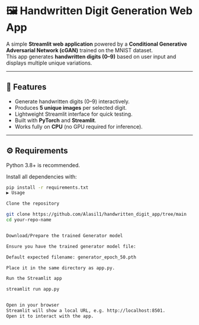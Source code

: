 # 🖼️ Handwritten Digit Generation Web App

A simple **Streamlit web application** powered by a **Conditional Generative Adversarial Network (cGAN)** trained on the MNIST dataset.  
This app generates **handwritten digits (0–9)** based on user input and displays multiple unique variations.

---

## 📌 Features
- Generate handwritten digits (0–9) interactively.
- Produces **5 unique images** per selected digit.
- Lightweight Streamlit interface for quick testing.
- Built with **PyTorch** and **Streamlit**.
- Works fully on **CPU** (no GPU required for inference).

---

## ⚙️ Requirements
Python 3.8+ is recommended.  

Install all dependencies with:
```bash
pip install -r requirements.txt
▶️ Usage

Clone the repository

git clone https://github.com/Alasil1/handwritten_digit_app/tree/main
cd your-repo-name


Download/Prepare the trained Generator model

Ensure you have the trained generator model file:

Default expected filename: generator_epoch_50.pth

Place it in the same directory as app.py.

Run the Streamlit app

streamlit run app.py


Open in your browser
Streamlit will show a local URL, e.g. http://localhost:8501.
Open it to interact with the app.

